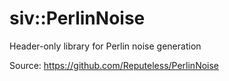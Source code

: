# siv::PerlinNoise

Header-only library for Perlin noise generation

Source: https://github.com/Reputeless/PerlinNoise
